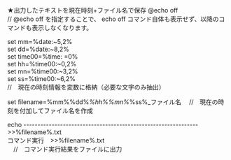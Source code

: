 
★出力したテキストを現在時刻+ファイル名で保存
@echo off<br>
   // @echo off を指定することで、
       echo off コマンド自体も表示せず、以降のコマンドも表示しなくなります。
       
set mm=%date:~5,2%<br>
set dd=%date:~8,2%<br>
set time00=%time: =0%<br>
set hh=%time00:~0,2%<br>
set mn=%time00:~3,2%<br>
set ss=%time00:~6,2%<br>
  //　現在の時刻情報を変数に格納（必要な文字のみ抽出）

set filename=%mm%%dd%_%hh%%mn%_%ss%_ファイル名
　//　現在の時刻を付加してファイル名を作成
 
echo -------------------------------------------------------------->>%filename%.txt<br>
コマンド実行　>>%filename%.txt<br>
　//　コマンド実行結果をファイルに出力<br>
　　　
